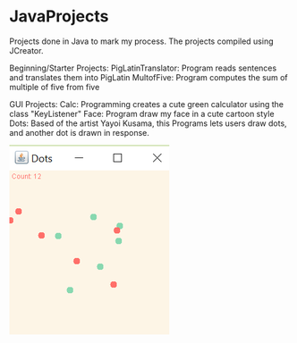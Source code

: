 # JavaProjects
Projects done in Java to mark my process.
The projects compiled using JCreator. 

Beginning/Starter Projects:
  PigLatinTranslator: Program reads sentences and translates them into PigLatin
  MultofFive: Program computes the sum of multiple of five from five
  
GUI Projects:
  Calc: Programming creates a cute green calculator using the class "KeyListener"
  Face: Program draw my face in a cute cartoon style
  Dots: Based of the artist Yayoi Kusama, this Programs lets users draw dots, and another dot is drawn in response. 
  
  ![Dots Project Screenshot](https://github.com/17kimceline/JavaProjects/blob/master/Images/Screenshot%20(1).png)
